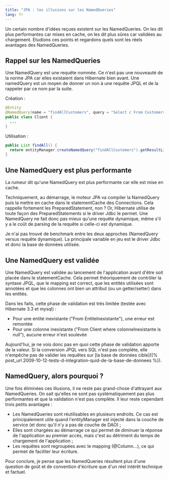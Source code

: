 ```yaml
---
title: "JPA : les illusions sur les NamedQueries"
lang: fr
---
```


Un certain nombre d'idées reçues existent sur les NamedQueries. On les dit plus performantes car mises en cache, on les dit plus sûres car validées au chargement. Etudions ces points et regardons quels sont les réels avantages des NamedQueries.

## Rappel sur les NamedQueries

Une NamedQuery est une requête nommée. Ce n'est pas une nouveauté de la norme JPA car elles existaient dans Hibernate bien avant. Une namedQuery est un moyen de donner un non à une requête JPQL et de la rappeler par ce nom par la suite.

Création :

```java
@Entity
@NamedQuery(name = "findAllCustomers", query = "Select c From Customers c")
public class Client {
  ...
}
```

Utilisation :

```java
public List findAll() {
  return entityManager.createNamedQuery("findAllCustomers").getResultList();
}
```

## Une NamedQuery est plus performante

La rumeur dit qu'une NamedQuery est plus performante car elle est mise en cache.

Techniquement, au démarrage, le moteur JPA va compiler la NamedQuery puis la mettre en cache dans le statementCache des Connections. Cela rappelle fortement les PreparedStatement, non ? Or, Hibernate utilise de toute façon des PreparedStatements si le driver Jdbc le permet. Une NamedQuery ne fait donc pas mieux qu'une requête dynamique, même s'il y a le coût de parsing de la requête si celle-ci est dynamique.

Je n'ai pas trouvé de benchmark entre les deux approches (NamedQuery versus requête dynamique). La principale variable en jeu est le driver Jdbc et donc la base de données utilisée.

## Une NamedQuery est validée

Une NamedQuery est validée au lancement de l'application avant d'être soit placée dans le statementCache. Cela permet théoriquement de contrôler la syntaxe JPQL, que le mapping est correct, que les entités utilisées sont annotées et que les colonnes ont bien un attribut (ou un getter/setter) dans les entités.

Dans les faits, cette phase de validation est très limitée (testée avec Hibernate 3.3 et mysql) :

- Pour une entité inexistante ("From EntiteInexistante"), une erreur est remontée
- Pour une colonne inexistante ("From Client where colonneInexistante is null"), aucune erreur n'est soulevée

Aujourd'hui, je ne vois donc pas en quoi cette phase de validation apporte de la valeur. Si la conversion JPQL vers SQL n'est pas complète, elle n'empêche pas de valider les requêtes sur [la base de données cible]({% post_url 2009-10-12-tests-d-integration-quid-de-la-base-de-donnees %}).

## NamedQuery, alors pourquoi ?

Une fois éliminées ces illusions, il ne reste pas grand-chose d'attrayant aux NamedQueries. On sait qu'elles ne sont pas systématiquement pas plus performantes et que la validation n'est pas complète. Il leur reste cependant trois petits avantages :

- Les NamedQueries sont réutilisables en plusieurs endroits. Ce cas est principalement utile quand l'entityManager est injecté dans la couche de service (et donc qu'il n'y a pas de couche de DAO) ;
- Elles sont chargées au démarrage ce qui permet de diminuer la réponse de l'application au premier accès, mais c'est au détriment du temps de chargement de l'application ;
- Les requêtes sont regroupées avec le mapping (@Column...), ce qui permet de faciliter leur écriture.

Pour conclure, je pense que les NamedQueries résultent plus d'une question de goût et de convention d'écriture que d'un réel intérêt technique et factuel.
